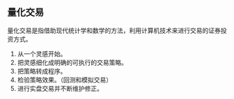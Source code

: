 ## 量化交易

量化交易是指借助现代统计学和数学的方法，利用计算机技术来进行交易的证券投资方式。

1. 从一个灵感开始。
2. 把灵感细化成明确的可执行的交易策略。
3. 把策略转成程序。
4. 检验策略效果。（回测和模拟交易）
5. 进行实盘交易并不断维护修正。